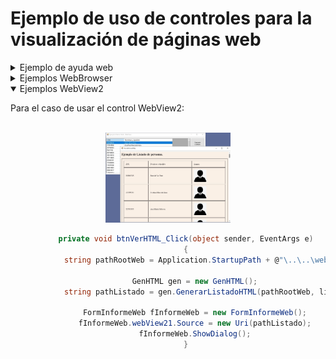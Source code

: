 # Ejemplo de uso de controles para la visualización de páginas web

<details>
<summary>Ejemplo de ayuda web </summary>

<p>El ejemplo de prueba es el siguiente:</p><br/>
<div align="center">
        <img style="width:300px;" src="Ejemplos_visualizadorWeb/EjemploAyuda/docs/pantallazo1.jpg"/>
</div>

<p>El documento de ayuda web se muestra así:</p><br/>
<div align="center">
        <img style="width:300px;" src="Ejemplos_visualizadorWeb/EjemploAyuda/docs/pantallazo2.jpg"/>
</div>

```csharp
        //ventana modal
        private void FormVerAyuda_Load(object sender, EventArgs e)
        {
            // caso de no incluir los documentos de ayuda en la compilación!
            // string path = Path.Combine(Application.StartupPath,"..","..","ayuda", "index.html");
            //
            // si se ha incluido los documentos de ayuda en la compilación
            string path = Path.Combine(Application.StartupPath,"ayuda", "index.html");
            //
            webBrowser1.Navigate(path);
        }
```
</details>

<details>
<summary>Ejemplos WebBrowser</summary>

<div style="text-align:center"><br/>
<div align="center">
        <img style="width:200px;" src="Ejemplos_visualizadorWeb/WebBrowser/docs/pantallazo.jpg"/>
</div>

<p>Para el caso de usar el control WebBrowser:</p>
  
```csharp
        private void btnVerHTML_Click(object sender, EventArgs e)
        {
            string pathRootWeb = Application.StartupPath + @"\..\..\web";

            GenHTML gen = new GenHTML();
            string pathListado = gen.GenerarListadoHTML(pathRootWeb, listado);

            FormInformeWeb fInformeWeb = new FormInformeWeb();
            fInformeWeb.webBrowser1.Navigate(pathListado);
            fInformeWeb.ShowDialog();
        }
```
</details>
        
<details open>
<summary>Ejemplos WebView2 </summary>
<p>Para el caso de usar el control WebView2:</p>

<div style="text-align:center"><br/>
<div align="center">
        <img style="width:200px;" src="Ejemplos_visualizadorWeb/WebView/docs/pantallazo.jpg"/>
</div>

```csharp
        private void btnVerHTML_Click(object sender, EventArgs e)
        {
            string pathRootWeb = Application.StartupPath + @"\..\..\web";

            GenHTML gen = new GenHTML();
            string pathListado = gen.GenerarListadoHTML(pathRootWeb, listado);

            FormInformeWeb fInformeWeb = new FormInformeWeb();
            fInformeWeb.webView21.Source = new Uri(pathListado);
            fInformeWeb.ShowDialog();
        }
```
</details>
